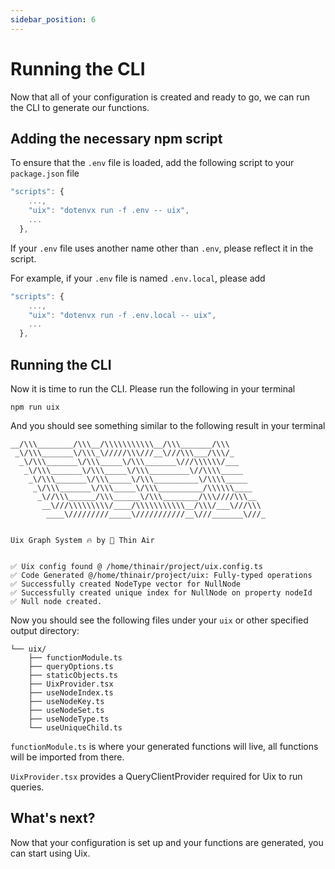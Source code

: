 ```yaml
---
sidebar_position: 6
---
```


# Running the CLI

Now that all of your configuration is created and ready to go, we can run the CLI to generate our functions.

## Adding the necessary npm script

To ensure that the `.env` file is loaded, add the following script to your `package.json` file

```javascript title="package.json"
"scripts": {
    ...,
    "uix": "dotenvx run -f .env -- uix",
    ...
  },
```

If your `.env` file uses another name other than `.env`, please reflect it in the script.

For example, if your `.env` file is named `.env.local`, please add

```javascript title="package.json"
"scripts": {
    ...,
    "uix": "dotenvx run -f .env.local -- uix",
    ...
  },
```

## Running the CLI

Now it is time to run the CLI. Please run the following in your terminal

```shell
npm run uix
```

And you should see something similar to the following result in your terminal

```shell
__/\\\________/\\\__/\\\\\\\\\\\__/\\\_______/\\\
 _\/\\\_______\/\\\_\/////\\\///__\///\\\___/\\\/_
  _\/\\\_______\/\\\_____\/\\\_______\///\\\\\\/___
   _\/\\\_______\/\\\_____\/\\\_________\//\\\\_____
    _\/\\\_______\/\\\_____\/\\\__________\/\\\\_____
     _\/\\\_______\/\\\_____\/\\\__________/\\\\\\____
      _\//\\\______/\\\______\/\\\________/\\\////\\\__
       __\///\\\\\\\\\/____/\\\\\\\\\\\__/\\\/___\///\\\
        ____\/////////_____\///////////__\///_______\///_


Uix Graph System 🔥 by 🐰 Thin Air


✅ Uix config found @ /home/thinair/project/uix.config.ts
✅ Code Generated @/home/thinair/project/uix: Fully-typed operations
✅ Successfully created NodeType vector for NullNode
✅ Successfully created unique index for NullNode on property nodeId
✅ Null node created.
```

Now you should see the following files under your `uix` or other specified output directory:

```
└── uix/
    ├── functionModule.ts
    ├── queryOptions.ts
    ├── staticObjects.ts
    ├── UixProvider.tsx
    ├── useNodeIndex.ts
    ├── useNodeKey.ts
    ├── useNodeSet.ts
    ├── useNodeType.ts
    └── useUniqueChild.ts
```

`functionModule.ts` is where your generated functions will live, all functions will be imported from there.

`UixProvider.tsx` provides a QueryClientProvider required for Uix to run queries.

## What's next?

Now that your configuration is set up and your functions are generated, you can start using Uix.

